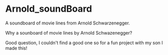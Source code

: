 # Arnold_soundBoard
A soundboard of movie lines from Arnold Schwarzenegger.

Why a sounboard of movie lines by Arnold Schwazenegger?

Good question, I couldn't find a good one so for a fun project with my son I made this! 

